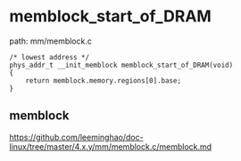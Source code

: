 memblock_start_of_DRAM
========================================

path: mm/memblock.c
```
/* lowest address */
phys_addr_t __init_memblock memblock_start_of_DRAM(void)
{
    return memblock.memory.regions[0].base;
}
```

memblock
----------------------------------------

https://github.com/leeminghao/doc-linux/tree/master/4.x.y/mm/memblock.c/memblock.md
